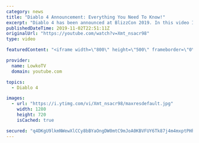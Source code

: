 ```yaml
---
category: news
title: "Diablo 4 Announcement: Everything You Need To Know!"
excerpt: "Diablo 4 has been announced at BlizzCon 2019. In this video I go over everything you need to know about this upcoming Blizzard Entertainment game."
publishedDateTime: 2019-11-02T22:51:11Z
originalUrl: "https://youtube.com/watch?v=Xmt_nsacr98"
type: video

featuredContent: "<iframe width=\"800\" height=\"500\" frameborder=\"0\" src=\"https://www.youtube.com/embed/Xmt_nsacr98\" allow=\"accelerometer; autoplay; encrypted-media; gyroscope; picture-in-picture\" allowfullscreen></iframe>"

provider:
  name: LowkoTV
  domain: youtube.com

topics:
  - Diablo 4

images:
  - url: "https://i.ytimg.com/vi/Xmt_nsacr98/maxresdefault.jpg"
    width: 1280
    height: 720
    isCached: true

secured: "q4DKgU9lkmNWewXlCCy8bBYaOngDW0mtC9mJoA0KBVFUY6Tk87j4m4mxptPHhwcmh4o1OrvsubPjNOtzTeTgyMYZ2Z/J8GT4FRUPW6lGAq5cJFpXsR9K8n3m71cQaezag2q0sujfM/VAM+xFGaOx3rec1koaHRz9svkthn1jrte7eSsFXDARmIUDeEhAIAH5ydC13S/4PNx0lUv0SWoJPlMPOsXdexQUWg0tTRs3bpJlb8KjgsnEbzEAkOxC4KfmSsdN5Sa9gkLB7TA2dHSN28zrc5lQ0qEmhD6KRECAqj+x1HoSoS+jkGU8WZ3c+b/GAtLbrRp0HywFdnWEUZGnMTM1+k5lLtvDkKz6knfX8sfjjvsxZx6AHctUN6UOY+XvfaCRlCaPyBzkWLptm6NN+UsavBeM+8o0NQ6s7PlxCifTqvnWdHGMJsXX7sT+vzLH;WB2wxVk8loVMXdxE9Si8Jw=="
---
```


